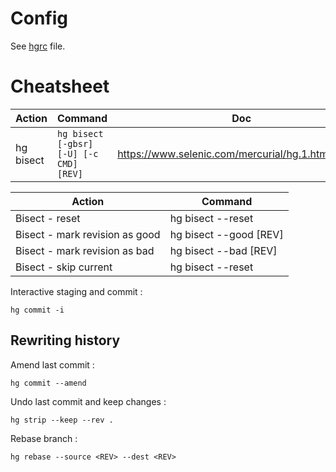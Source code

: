 # Config

See [hgrc](/version_control/mercurial/hgrc) file.

# Cheatsheet

| Action | Command | Doc |
|-|-|-|
| hg bisect | `hg bisect [-gbsr] [-U] [-c CMD] [REV]` | https://www.selenic.com/mercurial/hg.1.html#bisect |

| Action | Command |
|-|-|
| Bisect - reset | hg bisect --reset |
| Bisect - mark revision as good | hg bisect --good [REV] |
| Bisect - mark revision as bad | hg bisect --bad [REV] |
| Bisect - skip current | hg bisect --reset |


Interactive staging and commit :
```
hg commit -i
```
## Rewriting history

Amend last commit :
```
hg commit --amend
```

Undo last commit and keep changes :
```
hg strip --keep --rev .
```

Rebase branch :
```
hg rebase --source <REV> --dest <REV>
```
